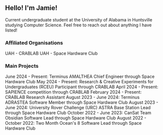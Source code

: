 ## Hello! I'm Jamie!
Current undergraduate student at the University of Alabama in Huntsville studying Computer Science. Feel free to reach out about anything I have listed!

### Affiliated Organisations
UAH - CRABLAB
UAH - Space Hardware Club

### Main Projects
June 2024 - Present: Terminus AMALTHEA Chief Engineer through Space Hardware Club
May 2024 - Present: Research & Creative Experiments for Undergraduates (RCEU) Participant through CRABLAB
April 2024 - Present: SAPIENCE competition through CRABLAB
February 2024 - Present: CRABLAB Research Assistant
August 2023 - June 2024: Terminus ADRASTEA Software Member through Space Hardware Club
August 2023 - June 2024: University Rover Challenge (URC) ASTRA Base Station Lead through Space Hardware Club
October 2022 - June 2023: CanSat Team Obsidian Software Lead through Space Hardware Club
August 2022 - October 2022: Two Month Ocean's 8 Software Lead through Space Hardware Club

